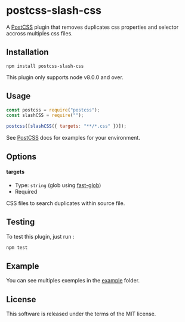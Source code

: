 # postcss-slash-css

A [PostCSS](https://github.com/postcss/postcss) plugin that removes duplicates css properties and selector accross multiples css files.

## Installation

```
npm install postcss-slash-css
```

This plugin only supports node v8.0.0 and over.

## Usage

```js
const postcss = require("postcss");
const slashCSS = require("");

postcss([slashCSS({ targets: "**/*.css" })]);
```

See [PostCSS](https://github.com/postcss/postcss) docs for examples for your environment.

## Options

#### targets

- Type: `string` (glob using [fast-glob](https://github.com/mrmlnc/fast-glob))
- Required

CSS files to search duplicates within source file.

## Testing

To test this plugin, just run :

```javascript
npm test
```

## Example

You can see multiples exemples in the [example](https://github.com/billouboq/postcss-slash-css/tree/master/examples) folder.

## License

This software is released under the terms of the MIT license.

